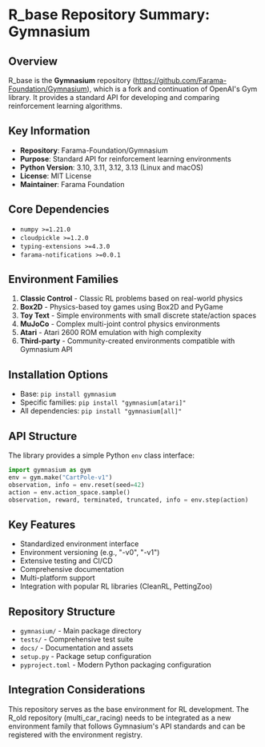 # R_base Repository Summary: Gymnasium

## Overview
R_base is the **Gymnasium** repository (https://github.com/Farama-Foundation/Gymnasium), which is a fork and continuation of OpenAI's Gym library. It provides a standard API for developing and comparing reinforcement learning algorithms.

## Key Information
- **Repository**: Farama-Foundation/Gymnasium
- **Purpose**: Standard API for reinforcement learning environments
- **Python Version**: 3.10, 3.11, 3.12, 3.13 (Linux and macOS)
- **License**: MIT License
- **Maintainer**: Farama Foundation

## Core Dependencies
- `numpy >=1.21.0`
- `cloudpickle >=1.2.0`
- `typing-extensions >=4.3.0`
- `farama-notifications >=0.0.1`

## Environment Families
1. **Classic Control** - Classic RL problems based on real-world physics
2. **Box2D** - Physics-based toy games using Box2D and PyGame
3. **Toy Text** - Simple environments with small discrete state/action spaces
4. **MuJoCo** - Complex multi-joint control physics environments
5. **Atari** - Atari 2600 ROM emulation with high complexity
6. **Third-party** - Community-created environments compatible with Gymnasium API

## Installation Options
- Base: `pip install gymnasium`
- Specific families: `pip install "gymnasium[atari]"`
- All dependencies: `pip install "gymnasium[all]"`

## API Structure
The library provides a simple Python `env` class interface:
```python
import gymnasium as gym
env = gym.make("CartPole-v1")
observation, info = env.reset(seed=42)
action = env.action_space.sample()
observation, reward, terminated, truncated, info = env.step(action)
```

## Key Features
- Standardized environment interface
- Environment versioning (e.g., "-v0", "-v1")
- Extensive testing and CI/CD
- Comprehensive documentation
- Multi-platform support
- Integration with popular RL libraries (CleanRL, PettingZoo)

## Repository Structure
- `gymnasium/` - Main package directory
- `tests/` - Comprehensive test suite
- `docs/` - Documentation and assets
- `setup.py` - Package setup configuration
- `pyproject.toml` - Modern Python packaging configuration

## Integration Considerations
This repository serves as the base environment for RL development. The R_old repository (multi_car_racing) needs to be integrated as a new environment family that follows Gymnasium's API standards and can be registered with the environment registry.
